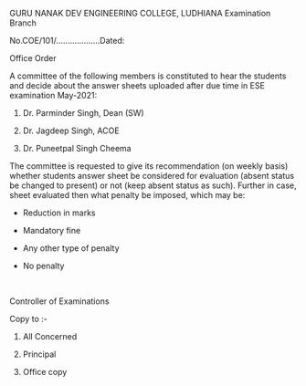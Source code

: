 GURU NANAK DEV ENGINEERING COLLEGE, LUDHIANA
Examination Branch

No.COE/101/...................Dated:

Office Order

A committee of the following members is constituted to hear the students and decide about the answer sheets uploaded after due time in ESE examination May-2021:


1.	Dr. Parminder Singh, Dean (SW)

2.	Dr. Jagdeep Singh, ACOE

3.	Dr. Puneetpal Singh Cheema

The committee is requested to give its recommendation (on weekly basis) whether students answer sheet be considered for evaluation (absent status be changed to present) or not (keep absent status as such). Further in case, sheet evaluated then what penalty be imposed, which may be:

-	Reduction in marks

-	Mandatory fine

-	Any other type of penalty

-	No penalty

</br>

Controller of Examinations

Copy to :-

1.	All Concerned

2.	Principal

3.	Office copy
